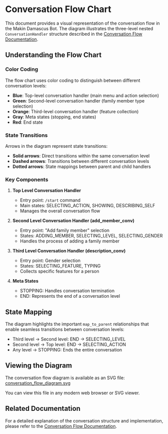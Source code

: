 # Conversation Flow Chart

This document provides a visual representation of the conversation flow in the Makin Damascus Bot. The diagram illustrates the three-level nested `ConversationHandler` structure described in the [Conversation Flow Documentation](CONVERSATION_FLOW.md).

## Understanding the Flow Chart

### Color Coding

The flow chart uses color coding to distinguish between different conversation levels:

- **Blue**: Top-level conversation handler (main menu and action selection)
- **Green**: Second-level conversation handler (family member type selection)
- **Orange**: Third-level conversation handler (feature collection)
- **Gray**: Meta states (stopping, end states)
- **Red**: End state

### State Transitions

Arrows in the diagram represent state transitions:

- **Solid arrows**: Direct transitions within the same conversation level
- **Dashed arrows**: Transitions between different conversation levels
- **Dotted arrows**: State mappings between parent and child handlers

### Key Components

1. **Top Level Conversation Handler**
   - Entry point: `/start` command
   - Main states: SELECTING_ACTION, SHOWING, DESCRIBING_SELF
   - Manages the overall conversation flow

2. **Second Level Conversation Handler (add_member_conv)**
   - Entry point: "Add family member" selection
   - States: ADDING_MEMBER, SELECTING_LEVEL, SELECTING_GENDER
   - Handles the process of adding a family member

3. **Third Level Conversation Handler (description_conv)**
   - Entry point: Gender selection
   - States: SELECTING_FEATURE, TYPING
   - Collects specific features for a person

4. **Meta States**
   - STOPPING: Handles conversation termination
   - END: Represents the end of a conversation level

## State Mapping

The diagram highlights the important `map_to_parent` relationships that enable seamless transitions between conversation levels:

- Third level → Second level: END → SELECTING_LEVEL
- Second level → Top level: END → SELECTING_ACTION
- Any level → STOPPING: Ends the entire conversation

## Viewing the Diagram

The conversation flow diagram is available as an SVG file: [conversation_flow_diagram.svg](conversation_flow_diagram.svg)

You can view this file in any modern web browser or SVG viewer.

## Related Documentation

For a detailed explanation of the conversation structure and implementation, please refer to the [Conversation Flow Documentation](CONVERSATION_FLOW.md).
